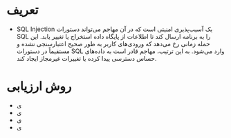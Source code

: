 # تعریف
- SQL Injection یک آسیب‌پذیری امنیتی است که در آن مهاجم می‌تواند دستورات SQL را به برنامه ارسال کند تا اطلاعات از پایگاه داده استخراج یا تغییر یابد. این حمله زمانی رخ می‌دهد که ورودی‌های کاربر به طور صحیح اعتبارسنجی نشده و مستقیماً در دستورات SQL وارد می‌شود. به این ترتیب، مهاجم قادر است به داده‌های حساس دسترسی پیدا کرده یا تغییرات غیرمجاز ایجاد کند.

# روش ارزیابی
- ی
- ی
- ی
- ی
